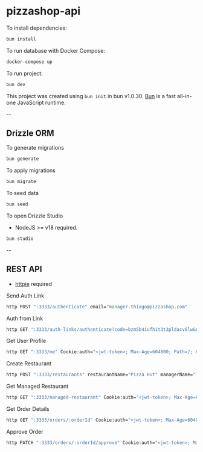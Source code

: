 # pizzashop-api

To install dependencies:

```bash
bun install
```

To run database with Docker Compose:

```bash
docker-compose up
```

To run project:

```bash
bun dev
```

This project was created using `bun init` in bun v1.0.30. [Bun](https://bun.sh) is a fast all-in-one JavaScript runtime.

--

## Drizzle ORM

To generate migrations

```bash
bun generate
```

To apply migrations

```bash
bun migrate
```

To seed data

```bash
bun seed
```

To open Drizzle Studio

- NodeJS >= v18 required.

```bash
bun studio
```

--

## REST API

- [httpie](https://httpie.io/) required

Send Auth Link

```bash
http POST ":3333/authenticate" email="manager.thiago@pizzashop.com"
```

Auth from Link

```bash
http GET ":3333/auth-links/authenticate?code=bzm5b4iufhit3t3pldacv6lw&redirect=http://localhost:5173"
```

Get User Profile

```bash
http GET ":3333/me" Cookie:auth="<jwt-token>; Max-Age=604800; Path=/; HttpOnly"
```

Create Restaurant

```bash
http POST ":3333/restaurants" restaurantName="Pizza Hut" managerName="Thiago Santana" phone="123456789" email="manager.thiago@pizzashop.com" 
```

Get Managed Restaurant

```bash
http GET ":3333/managed-restaurant" Cookie:auth="<jwt-token>; Max-Age=604800; Path=/; HttpOnly"
```

Get Order Details

```bash
http GET ":3333/orders/:orderId" Cookie:auth="<jwt-token>; Max-Age=604800; Path=/; HttpOnly"
```

Approve Order

```bash
http PATCH ":3333/orders/:orderId/approve" Cookie:auth="<jwt-token>; Max-Age=604800; Path=/; HttpOnly"
```